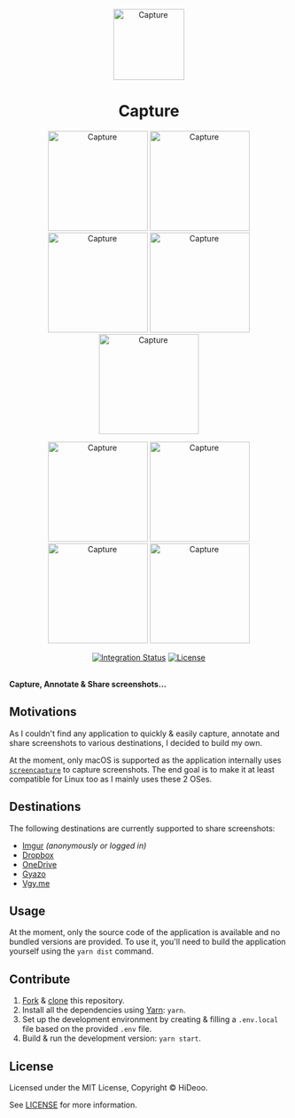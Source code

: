 <p align="center">
  <img alt="Capture" src="https://i.imgur.com/YdidRlp.png" width="128">
  <h1 align="center">Capture</h1>
</p>

<p align="center">
  <a href="https://i.imgur.com/oYWO6j1.png" title="Library"><img alt="Capture" src="https://i.imgur.com/oYWO6j1.png" width="180"></a>
  <a href="https://i.imgur.com/FCAvfh4.png" title="Details"><img alt="Capture" src="https://i.imgur.com/FCAvfh4.png" width="180"></a>
  <a href="https://i.imgur.com/MbeEYod.png" title="Delete"><img alt="Capture" src="https://i.imgur.com/MbeEYod.png" width="180"></a>
  <a href="https://i.imgur.com/2vIzyWm.png" title="Editor"><img alt="Capture" src="https://i.imgur.com/2vIzyWm.png" width="180"></a>
  <a href="https://i.imgur.com/Dl9tKXK.png" title="Annotations"><img alt="Capture" src="https://i.imgur.com/Dl9tKXK.png" width="180"></a>
</p>
<p align="center">
  <a href="https://i.imgur.com/Pp5bQhf.png" title="Settings"><img alt="Capture" src="https://i.imgur.com/Pp5bQhf.png" width="180"></a>
  <a href="https://i.imgur.com/g6cSeAX.png" title="Shortcuts"><img alt="Capture" src="https://i.imgur.com/g6cSeAX.png" width="180"></a>
  <a href="https://i.imgur.com/Y7ShPaZ.png" title="Imgur"><img alt="Capture" src="https://i.imgur.com/Y7ShPaZ.png" width="180"></a>
  <a href="https://i.imgur.com/ubFxJlv.png" title="Dropbox"><img alt="Capture" src="https://i.imgur.com/ubFxJlv.png" width="180"></a>
</p>

<p align="center">
  <a href="https://github.com/HiDeoo/Capture/actions?query=workflow%3Aintegration"><img alt="Integration Status" src="https://github.com/HiDeoo/Capture/workflows/integration/badge.svg"></a>
  <a href="https://github.com/HiDeoo/Capture/blob/master/LICENSE"><img alt="License" src="https://badgen.now.sh/badge/license/MIT/blue"></a>
  <br /><br />
</p>

**Capture, Annotate & Share screenshots…**

## Motivations

As I couldn't find any application to quickly & easily capture, annotate and share screenshots to various destinations, I decided to build my own.

At the moment, only macOS is supported as the application internally uses [`screencapture`](https://ss64.com/osx/screencapture.html) to capture screenshots. The end goal is to make it at least compatible for Linux too as I mainly uses these 2 OSes.

## Destinations

The following destinations are currently supported to share screenshots:

- [Imgur](https://imgur.com) _(anonymously or logged in)_
- [Dropbox](https://www.dropbox.com)
- [OneDrive](https://onedrive.live.com)
- [Gyazo](https://gyazo.com)
- [Vgy.me](https://vgy.me)

## Usage

At the moment, only the source code of the application is available and no bundled versions are provided. To use it, you'll need to build the application yourself using the `yarn dist` command.

## Contribute

1. [Fork](https://help.github.com/articles/fork-a-repo) & [clone](https://help.github.com/articles/cloning-a-repository) this repository.
2. Install all the dependencies using [Yarn](https://yarnpkg.com): `yarn`.
3. Set up the development environment by creating & filling a `.env.local` file based on the provided `.env` file.
4. Build & run the development version: `yarn start`.

## License

Licensed under the MIT License, Copyright © HiDeoo.

See [LICENSE](https://github.com/HiDeoo/Capture/blob/master/LICENSE) for more information.

